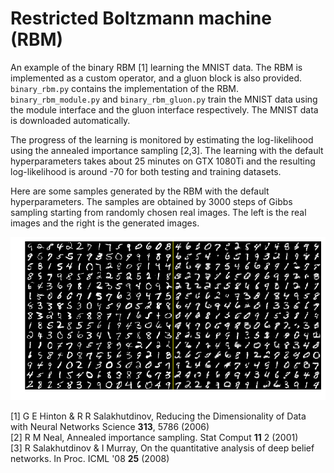 # Restricted Boltzmann machine (RBM)

An example of the binary RBM [1] learning the MNIST data. The RBM is implemented as a custom operator, and a gluon block is also provided. `binary_rbm.py` contains the implementation of the RBM. `binary_rbm_module.py` and `binary_rbm_gluon.py` train the MNIST data using the module interface and the gluon interface respectively. The MNIST data is downloaded automatically.

The progress of the learning is monitored by estimating the log-likelihood using the annealed importance sampling [2,3]. The learning with the default hyperparameters takes about 25 minutes on GTX 1080Ti and the resulting log-likelihood is around -70 for both testing and training datasets.

Here are some samples generated by the RBM with the default hyperparameters. The samples are obtained by 3000 steps of Gibbs sampling starting from randomly chosen real images.
The left is the real images and the right is the generated images.

<p style="text-align:center"><img src="samples.png"/></p>

[1] G E Hinton &amp; R R Salakhutdinov, Reducing the Dimensionality of Data with Neural Networks Science **313**, 5786 (2006)<br/>
[2] R M Neal, Annealed importance sampling. Stat Comput **11** 2 (2001)<br/>
[3] R Salakhutdinov &amp; I Murray, On the quantitative analysis of deep belief networks. In Proc. ICML '08 **25** (2008)